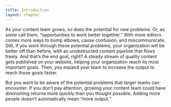 ```yaml
---
title: Introduction
layout: chapter
---
```

As your content team grows, so does the potential for new problems. Or, as some call them, “opportunities to work better together.” With more editors comes more ways to bump elbows, cause confusion, and miscommunicate. Still, if you work through these potential problems, your organization will be better off than before, with an unobstructed content pipeline that flows freely. And that’s the end goal, right? A steady stream of quality content gets published on your website, helping your organization reach its most important goals. Then, you expand your team to increase the output to reach those goals faster.

But you want to be aware of the potential problems that larger teams can encounter. If you don’t pay attention, growing your content team could have diminishing returns more quickly than you thought possible. Adding more people doesn’t automatically mean “more output.”

